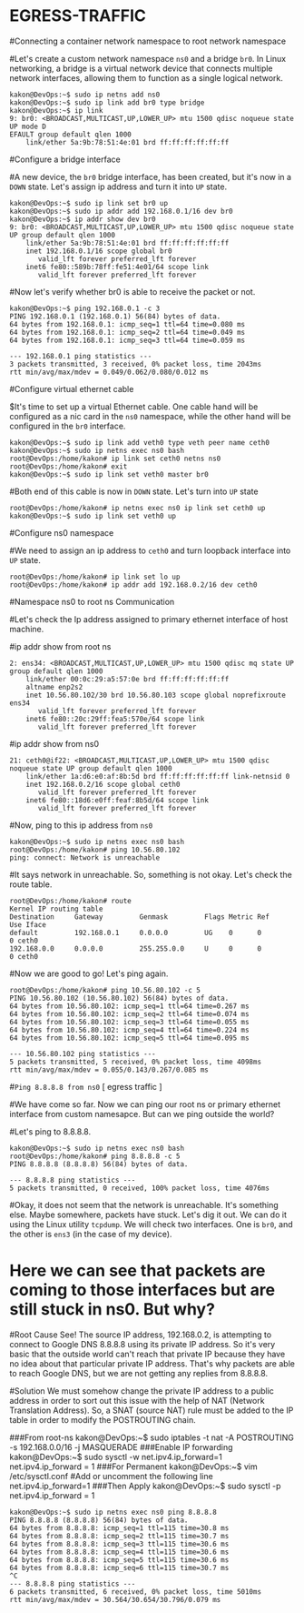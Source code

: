 # EGRESS-TRAFFIC

#Connecting a container network namespace to root network namespace

#Let's create a custom network namespace `ns0` and a bridge `br0`. In Linux networking, a bridge is a virtual network device that connects multiple network interfaces, allowing them to function as a single logical network.

```
kakon@DevOps:~$ sudo ip netns add ns0
kakon@DevOps:~$ sudo ip link add br0 type bridge
kakon@DevOps:~$ ip link
9: br0: <BROADCAST,MULTICAST,UP,LOWER_UP> mtu 1500 qdisc noqueue state UP mode D                                                                                        EFAULT group default qlen 1000
    link/ether 5a:9b:78:51:4e:01 brd ff:ff:ff:ff:ff:ff
```
#Configure a bridge interface

#A new device, the `br0` bridge interface, has been created, but it's now in a `DOWN` state. Let's assign ip address and turn it into `UP` state.
```
kakon@DevOps:~$ sudo ip link set br0 up
kakon@DevOps:~$ sudo ip addr add 192.168.0.1/16 dev br0
kakon@DevOps:~$ ip addr show dev br0
9: br0: <BROADCAST,MULTICAST,UP,LOWER_UP> mtu 1500 qdisc noqueue state UP group default qlen 1000
    link/ether 5a:9b:78:51:4e:01 brd ff:ff:ff:ff:ff:ff
    inet 192.168.0.1/16 scope global br0
       valid_lft forever preferred_lft forever
    inet6 fe80::589b:78ff:fe51:4e01/64 scope link
       valid_lft forever preferred_lft forever
```
#Now let's verify whether br0 is able to receive the packet or not.
```
kakon@DevOps:~$ ping 192.168.0.1 -c 3
PING 192.168.0.1 (192.168.0.1) 56(84) bytes of data.
64 bytes from 192.168.0.1: icmp_seq=1 ttl=64 time=0.080 ms
64 bytes from 192.168.0.1: icmp_seq=2 ttl=64 time=0.049 ms
64 bytes from 192.168.0.1: icmp_seq=3 ttl=64 time=0.059 ms

--- 192.168.0.1 ping statistics ---
3 packets transmitted, 3 received, 0% packet loss, time 2043ms
rtt min/avg/max/mdev = 0.049/0.062/0.080/0.012 ms
```
#Configure virtual ethernet cable

$It's time to set up a virtual Ethernet cable. One cable hand will be configured as a nic card in the `ns0` namespace, while the other hand will be configured in the `br0` interface.
```
kakon@DevOps:~$ sudo ip link add veth0 type veth peer name ceth0
kakon@DevOps:~$ sudo ip netns exec ns0 bash
root@DevOps:/home/kakon# ip link set ceth0 netns ns0
root@DevOps:/home/kakon# exit
kakon@DevOps:~$ sudo ip link set veth0 master br0
```
#Both end of this cable is now in `DOWN` state. Let's turn into `UP` state
```
root@DevOps:/home/kakon# ip netns exec ns0 ip link set ceth0 up
kakon@DevOps:~$ sudo ip link set veth0 up
```
#Configure ns0 namespace

#We need to assign an ip address to  `ceth0` and turn loopback interface into `UP` state.
```
root@DevOps:/home/kakon# ip link set lo up
root@DevOps:/home/kakon# ip addr add 192.168.0.2/16 dev ceth0
```
#Namespace ns0 to root ns Communication

#Let's check the Ip address assigned to primary ethernet interface of host machine.

#ip addr show from root ns
```
2: ens34: <BROADCAST,MULTICAST,UP,LOWER_UP> mtu 1500 qdisc mq state UP group default qlen 1000
    link/ether 00:0c:29:a5:57:0e brd ff:ff:ff:ff:ff:ff
    altname enp2s2
    inet 10.56.80.102/30 brd 10.56.80.103 scope global noprefixroute ens34
       valid_lft forever preferred_lft forever
    inet6 fe80::20c:29ff:fea5:570e/64 scope link
       valid_lft forever preferred_lft forever
```
#ip addr show from ns0
```
21: ceth0@if22: <BROADCAST,MULTICAST,UP,LOWER_UP> mtu 1500 qdisc noqueue state UP group default qlen 1000
    link/ether 1a:d6:e0:af:8b:5d brd ff:ff:ff:ff:ff:ff link-netnsid 0
    inet 192.168.0.2/16 scope global ceth0
       valid_lft forever preferred_lft forever
    inet6 fe80::18d6:e0ff:feaf:8b5d/64 scope link
       valid_lft forever preferred_lft forever
```

#Now, ping to this ip address from `ns0`
```
kakon@DevOps:~$ sudo ip netns exec ns0 bash
root@DevOps:/home/kakon# ping 10.56.80.102
ping: connect: Network is unreachable
```
#It says network in unreachable. So, something is not okay. Let's check the route table.
```
root@DevOps:/home/kakon# route
Kernel IP routing table
Destination     Gateway         Genmask         Flags Metric Ref    Use Iface
default         192.168.0.1     0.0.0.0         UG    0      0        0 ceth0
192.168.0.0     0.0.0.0         255.255.0.0     U     0      0        0 ceth0
```
#Now we are good to go! Let's ping again.
```
root@DevOps:/home/kakon# ping 10.56.80.102 -c 5
PING 10.56.80.102 (10.56.80.102) 56(84) bytes of data.
64 bytes from 10.56.80.102: icmp_seq=1 ttl=64 time=0.267 ms
64 bytes from 10.56.80.102: icmp_seq=2 ttl=64 time=0.074 ms
64 bytes from 10.56.80.102: icmp_seq=3 ttl=64 time=0.055 ms
64 bytes from 10.56.80.102: icmp_seq=4 ttl=64 time=0.224 ms
64 bytes from 10.56.80.102: icmp_seq=5 ttl=64 time=0.095 ms

--- 10.56.80.102 ping statistics ---
5 packets transmitted, 5 received, 0% packet loss, time 4098ms
rtt min/avg/max/mdev = 0.055/0.143/0.267/0.085 ms
```
#`Ping 8.8.8.8 from ns0` [ egress traffic ]

#We have come so far. Now we can ping our root ns or primary ethernet interface from custom namesapce. But can we ping outside the world?

#Let's ping to 8.8.8.8.
```
kakon@DevOps:~$ sudo ip netns exec ns0 bash
root@DevOps:/home/kakon# ping 8.8.8.8 -c 5
PING 8.8.8.8 (8.8.8.8) 56(84) bytes of data.

--- 8.8.8.8 ping statistics ---
5 packets transmitted, 0 received, 100% packet loss, time 4076ms
```
#Okay, it does not seem that the network is unreachable. It's something else. Maybe somewhere, packets have stuck. Let's dig it out. We can do it using the Linux utility `tcpdump`. We will check two interfaces. One is `br0`, and the other is `ens3` (in the case of my device). 

# Here we can see that packets are coming to those interfaces but are still stuck in ns0. But why?

#Root Cause
See! The source IP address, 192.168.0.2, is attempting to connect to Google DNS 8.8.8.8 using its private IP address. So it's very basic that the outside world can't reach that private IP because they have no idea about that particular private IP address. That's why packets are able to reach Google DNS, but we are not getting any replies from 8.8.8.8.

#Solution
We must somehow change the private IP address to a public address in order to sort out this issue with the help of NAT (Network Translation Address). So, a SNAT (source NAT) rule must be added to the IP table in order to modify the POSTROUTING chain.

###From root-ns
kakon@DevOps:~$ sudo iptables -t nat -A POSTROUTING -s 192.168.0.0/16  -j MASQUERADE
###Enable IP forwarding
kakon@DevOps:~$ sudo  sysctl -w net.ipv4.ip_forward=1
net.ipv4.ip_forward = 1
###For Permanent
kakon@DevOps:~$ vim /etc/sysctl.conf
#Add or uncomment the following line
net.ipv4.ip_forward=1
###Then Apply
kakon@DevOps:~$ sudo sysctl -p
net.ipv4.ip_forward = 1
```
kakon@DevOps:~$ sudo ip netns exec ns0 ping 8.8.8.8
PING 8.8.8.8 (8.8.8.8) 56(84) bytes of data.
64 bytes from 8.8.8.8: icmp_seq=1 ttl=115 time=30.8 ms
64 bytes from 8.8.8.8: icmp_seq=2 ttl=115 time=30.7 ms
64 bytes from 8.8.8.8: icmp_seq=3 ttl=115 time=30.6 ms
64 bytes from 8.8.8.8: icmp_seq=4 ttl=115 time=30.6 ms
64 bytes from 8.8.8.8: icmp_seq=5 ttl=115 time=30.6 ms
64 bytes from 8.8.8.8: icmp_seq=6 ttl=115 time=30.7 ms
^C
--- 8.8.8.8 ping statistics ---
6 packets transmitted, 6 received, 0% packet loss, time 5010ms
rtt min/avg/max/mdev = 30.564/30.654/30.796/0.079 ms
```

